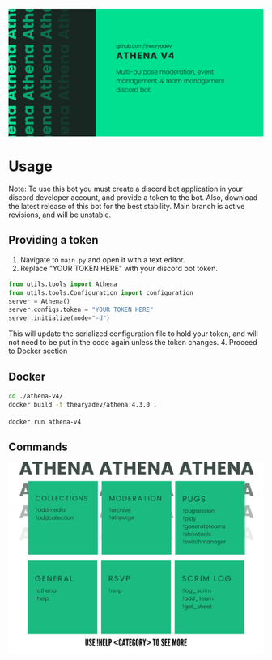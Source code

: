 ![Athena](https://raw.githubusercontent.com/thearyadev/Athena/main/graphics/athena.png)
# Usage
Note: To use this bot you must create a discord bot application in your discord developer account, and provide a token to the bot. Also, download the latest release of this bot for the best stability. Main branch is active revisions, and will be unstable.

## Providing a token

1. Navigate to `main.py` and open it with a text editor.
2. Replace "YOUR TOKEN HERE" with your discord bot token.
```python
from utils.tools import Athena
from utils.tools.Configuration import configuration
server = Athena()
server.configs.token = "YOUR TOKEN HERE"
server.initialize(mode="-d")
```


This will update the serialized configuration file to hold your token, and will not need to be put in the code again unless the token changes.
4. Proceed to Docker section
## Docker
```bash
cd ./athena-v4/
docker build -t thearyadev/athena:4.3.0 .

docker run athena-v4
```


## Commands
![Commands](https://raw.githubusercontent.com/thearyadev/Athena/main/graphics/help.png)
